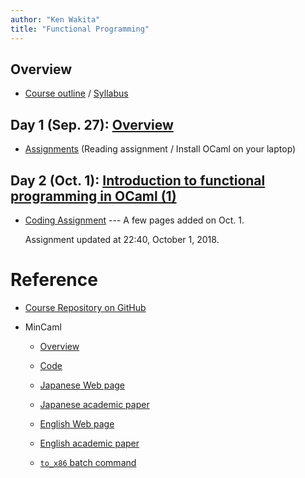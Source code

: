 ```yaml
---
author: "Ken Wakita"
title: "Functional Programming"
---
```


## Overview

- [Course outline](/fp2018/slide/00-outline.html) / [Syllabus](/fp2018/pdf/syllabus.pdf)

## Day 1 (Sep. 27): [Overview](/fp2018/slide/01-overview.html)

- [Assignments](/fp2018/slide/01-overview.html#assignments) (Reading assignment / Install OCaml on your laptop)

## Day 2 (Oct. 1): [Introduction to functional programming in OCaml (1)](/fp2018/slide/02-ocaml1.html)

- [Coding Assignment](/fp2018/page/assignment1.html) --- A few pages added on Oct. 1.

    Assignment updated at 22:40, October 1, 2018.

<!--

## Day 3 (Oct. 4): [Introduction to functional programming in OCaml (2)](/fp2018/slide/03-ocaml2.html)

## Day 4 (Oct. 11): [OCaml tools and standard libraries](/fp2018/slide/04-ocaml3.html) / [Examples](https://github.com/wakita/fp2018/tree/master/fp04/)

## Day 5 (Oct. 15): [Min-caml organization](/fp2018/slide/05-mincaml.html)

## Day 6 (Oct. 18): [Lexer / Parser / Abstract Syntax Tree](/fp2018/slide/06-parser.html) -- Reading assignment on Unification (see the slide)

## Day 7 (Oct. 22): [Typing](/fp2018/slide/07-typing.html), [A sample quiz](/fp2018/quiz/1019-unification.html)

## Day 8 (Oct. 25): [K-Normalization and $\alpha$ conversion](/fp2018/slide/08-knf.html), [Quiz](/fp2018/quiz/1023-unification.html)

## Day 9 (Oct. 29): [Optimization 1](/fp2018/slide/09-optimize.html), Checkout the [`ocamlinit.ml`](https://github.com/wakita/fp2018/blob/master/ocamlinit.ml) file.

## Day 10 (Nov. 1): [Optimization 2](/fp2018/slide/10-optimize.html)

## Day 11 (Nov. 3): [Closure Conversion](/fp2018/slide/11-closure.html) -- [Assignment](/fp2018/page/assignment3.html)
## Day 12 (Nov. 5): [Implementation of Closure Conversion](/fp2018/slide/12-closure.html)

## Day 13 (Nov. 8): [Virutal Code Generation](/fp2018/slide/13-virtual.html), [Register Allocation](/fp2018/slide/13-register.html)

## Day 14 (Nov. 12): [Register Allocation](/fp2018/slide/13-register.html) + small assignment to be announced on OCW-i
-->

# Reference

- [Course Repository on GitHub](https://github.com/wakita/fp2018)

- MinCaml
    - [Overview](/fp2018/mincaml/overview.pdf)

    - [Code](https://github.com/esumii/min-caml)

    - [Japanese Web page](http://esumii.github.io/min-caml/ )

    - [Japanese academic paper](http://esumii.github.io/min-caml/jpaper.pdf)

    - [English Web page](http://esumii.github.io/min-caml/index-e.html)

    - [English academic paper](http://esumii.github.io/min-caml/paper.pdf)

    - [`to_x86` batch command](https://github.com/wakita/fp2018/issues/1)
